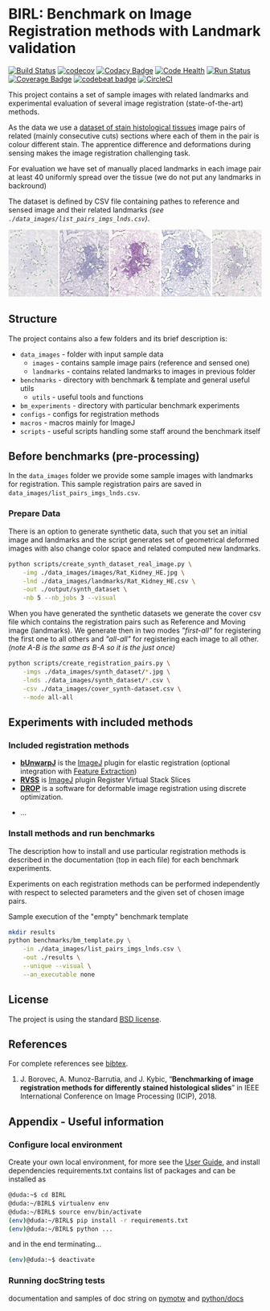 # BIRL: Benchmark on Image Registration methods with Landmark validation

[![Build Status](https://travis-ci.com/Borda/BIRL.svg?token=HksCAm7DV2pJNEbsGJH2&branch=master)](https://travis-ci.com/Borda/BIRL)
[![codecov](https://codecov.io/gh/Borda/BIRL/branch/master/graph/badge.svg?token=JZwA1rlUGA)](https://codecov.io/gh/Borda/BIRL)
[![Codacy Badge](https://api.codacy.com/project/badge/Grade/9d352210100847629b2c74d2ff3f4993)](https://www.codacy.com?utm_source=github.com&amp;utm_medium=referral&amp;utm_content=Borda/BIRL&amp;utm_campaign=Badge_Grade)
[![Code Health](https://landscape.io/github/Borda/BIRL/master/landscape.svg?style=flat&badge_auth_token=584b288f6a864dcdaf0fcf7f5d392ea8)](https://landscape.io/github/Borda/BIRL/master)
[![Run Status](https://api.shippable.com/projects/585bfa66e18a291000c15f24/badge?branch=master)](https://app.shippable.com/github/Borda/BIRL)
[![Coverage Badge](https://api.shippable.com/projects/585bfa66e18a291000c15f24/coverageBadge?branch=master)](https://app.shippable.com/github/Borda/BIRL)
[![codebeat badge](https://codebeat.co/badges/40d2ac50-5c1b-4b73-86bf-e04080e65010)](https://codebeat.co/a/jirka-borovec/projects/github-com-borda-birl-master)
[![CircleCI](https://circleci.com/gh/Borda/BIRL.svg?style=svg&circle-token=e58b9845aab1b02d749df60060afbac54138ea28)](https://circleci.com/gh/Borda/BIRL)
<!--
[![Codeship Status for Borda/pyImRegBenchmark](https://app.codeship.com/projects/975451b0-b7e1-0134-981a-3617a86d3e20/status?branch=master)](https://app.codeship.com/projects/194566)
-->

This project contains a set of sample images with related landmarks and experimental evaluation of several image registration (state-of-the-art) methods.

As the data we use a [dataset of stain histological tissues](http://cmp.felk.cvut.cz/~borovji3/?page=dataset) image pairs of related (mainly consecutive cuts) sections where each of them in the pair is colour different stain. The apprentice difference and deformations during sensing makes the image registration challenging task.

For evaluation we have set of manually placed landmarks in each image pair at least 40 uniformly spread over the tissue (we do not put any landmarks in backround)

The dataset is defined by CSV file containing pathes to reference and sensed image and their related landmarks _(see `./data_images/list_pairs_imgs_lnds.csv`)_.

![images-landmarks](figures/images-landmarks.jpg)

## Structure

The project contains also a few folders and its brief description is:

* `data_images` - folder with input sample data
    * `images` - contains sample image pairs (reference and sensed one)
    * `landmarks` - contains related landmarks to images in previous folder
* `benchmarks` - directory with benchmark & template and general useful utils
    * `utils` - useful tools and functions
* `bm_experiments` - directory with particular benchmark experiments
* `configs` - configs for registration methods 
* `macros` - macros mainly for ImageJ 
* `scripts` - useful scripts handling some staff around the benchmark itself


## Before benchmarks (pre-processing) 

In the `data_images` folder we provide some sample images with landmarks for registration. This sample registration pairs are saved in `data_images/list_pairs_imgs_lnds.csv`. 

### Prepare Data

There is an option to generate synthetic data, such that you set an initial image and landmarks and the script generates  set of geometrical deformed images with also change color space and related computed new landmarks.

```bash
python scripts/create_synth_dataset_real_image.py \
    -img ./data_images/images/Rat_Kidney_HE.jpg \
    -lnd ./data_images/landmarks/Rat_Kidney_HE.csv \
    -out ./output/synth_dataset \
    -nb 5 --nb_jobs 3 --visual
```

When you have generated the synthetic datasets we generate the cover csv file which contains the registration pairs such as Reference and Moving image (landmarks). We generate then in two modes _"first-all"_ for registering the first one to all others and _"all-all"_ for registering each image to all other. 
_(note A-B is the same as B-A so it is the just once)_

```bash
python scripts/create_registration_pairs.py \
    -imgs ./data_images/synth_dataset/*.jpg \
    -lnds ./data_images/synth_dataset/*.csv \
    -csv ./data_images/cover_synth-dataset.csv \
    --mode all-all
```

## Experiments with included methods

### Included registration methods

* **[bUnwarpJ](http://imagej.net/BUnwarpJ)** is the [ImageJ](https://imagej.nih.gov/ij/) plugin for elastic registration (optional integration with [Feature Extraction](http://imagej.net/Feature_Extraction))
* **[RVSS](http://imagej.net/Register_Virtual_Stack_Slices)** is [ImageJ](https://imagej.nih.gov/ij/) plugin Register Virtual Stack Slices
* **[DROP](http://www.mrf-registration.net/)** is a software for deformable image registration using discrete optimization.
<!-- 
* **[Elastix](http://elastix.isi.uu.nl)** is wide framework for image registration
-->
* ...

### Install methods and run benchmarks

The description how to install and use particular registration methods is described in the documentation (top in each file) for each benchmark experiments.

Experiments on each registration methods can be performed independently with respect to selected parameters and the given set of chosen image pairs.

Sample execution of the "empty" benchmark template
```bash
mkdir results
python benchmarks/bm_template.py \
    -in ./data_images/list_pairs_imgs_lnds.csv \
    -out ./results \
    --unique --visual \
    --an_executable none
```


## License

The project is using the standard [BSD license](http://opensource.org/licenses/BSD-2-Clause).


## References

For complete references see [bibtex](docs/references.bib).
1. J. Borovec, A. Munoz-Barrutia, and J. Kybic, “**Benchmarking of image registration methods for differently stained histological slides**” in IEEE International Conference on Image Processing (ICIP), 2018.


## Appendix - Useful information

### Configure local environment

Create your own local environment, for more see the [User Guide](https://pip.pypa.io/en/latest/user_guide.html), and install dependencies requirements.txt contains list of packages and can be installed as
```bash
@duda:~$ cd BIRL 
@duda:~/BIRL$ virtualenv env
@duda:~/BIRL$ source env/bin/activate  
(env)@duda:~/BIRL$ pip install -r requirements.txt  
(env)@duda:~/BIRL$ python ...
```
and in the end terminating...
```bash
(env)@duda:~$ deactivate
```

### Running docString tests

documentation and samples of doc string on [pymotw](https://pymotw.com/2/doctest/) and [python/docs](https://docs.python.org/2/library/doctest.html)